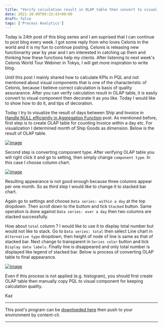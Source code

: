 ```yaml
---
title: "Verify calculation result in OLAP table then convert to visual component"
date: 2021-10-09T09:33:43+09:00
draft: false
tags: ['Process Analytics']
---
```


Today is 24th post of this blog series and I am suprised that I can continue to post blog every week. I got some reply from who loves Celonis in the world and it is my fun to continue posting. Celonis is releasing new functionarity year by year and I am interested in catching up them and thinking how these functions help my clients. After listening to next week's Celonis World Tour Webiner in Tokyo, I will get more inspiration to write blog.

Until this post I mainly shared how to calculate KPIs in PQL and not mentioned about visual components that is one of the characteristic of Celonis, because I believe correct calculation is basis of quality assurarance. After you can verify calculation result in OLAP table, it is easily convert to visual component then decorate it as you like. Today I would like to show how to do it, and tips of decoration.

Today I try to visualize the result of days between Ship and Invoice in [Handle NULL efficiently in Aggregation Function](../2021-06-26-handle-null-efficiently-in-aggregation-function/) post. As mentioned before, first step is to create OLAP table for counting Invoice within a day etc. For visualization I determined month of Ship Goods as dimension. Below is the result of OLAP table.

[![image](https://user-images.githubusercontent.com/67397583/136639035-05639d01-256a-447c-8a6d-48c7a0002d81.png)](https://user-images.githubusercontent.com/67397583/136639035-05639d01-256a-447c-8a6d-48c7a0002d81.png)

Second step is converting component type. After verifying OLAP table you will right click it and go to setting, then simply change `component type`. In this case I choose column chart.

[![image](https://user-images.githubusercontent.com/67397583/136639162-bb76469b-cfaa-445d-8e0c-23b3b5e4f946.png)](https://user-images.githubusercontent.com/67397583/136639162-bb76469b-cfaa-445d-8e0c-23b3b5e4f946.png)

Resulting appearance is not good enough because three columns appear per one month. So as third step I would like to change it to stacked bar chart.

Again go to settings and choose `Data series: within a day` at the top dropdown. Then scroll down to the buttom and tick `Stacked` button. Same operation is done against `Data series: over a day` then two columns are stacked successfully.

How about `total` column ? I would like to use it to display total number but would not like to stack. Go to `Data series: total` then select Line chart in `Alternative type` dropdown, then height of node of line is same as that of stacked bar. Next change to transparent in `Series color` button and tick `Display data labels`. Finally line is disappeared and only total number is displayed like legend of stacked bar. Below is process of converting OLAP table to final appearance.

[![image](https://user-images.githubusercontent.com/67397583/136639637-90fff977-499c-48bf-9be4-3809666b75fb.png)](https://user-images.githubusercontent.com/67397583/136639637-90fff977-499c-48bf-9be4-3809666b75fb.png)

Even if this process is not applied (e.g. histogram), you should first create OLAP table then manually copy PQL to visual component for keeping calculation quality.

Kaz

---

This post's program can be [downloeded here](../../examples/o2c_analysis_20211009.json) then push to your environment by content-cli.

---
